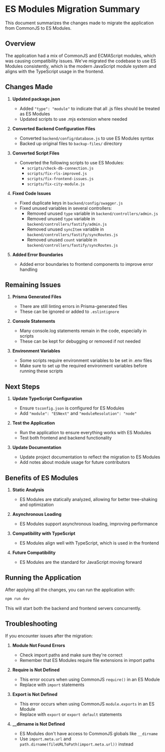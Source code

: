 # ES Modules Migration Summary

This document summarizes the changes made to migrate the application from CommonJS to ES Modules.

## Overview

The application had a mix of CommonJS and ECMAScript modules, which was causing compatibility issues. We've migrated the codebase to use ES Modules consistently, which is the modern JavaScript module system and aligns with the TypeScript usage in the frontend.

## Changes Made

1. **Updated package.json**
   - Added `"type": "module"` to indicate that all .js files should be treated as ES Modules
   - Updated scripts to use .mjs extension where needed

2. **Converted Backend Configuration Files**
   - Converted `backend/config/database.js` to use ES Modules syntax
   - Backed up original files to `backup-files/` directory

3. **Converted Script Files**
   - Converted the following scripts to use ES Modules:
     - `scripts/check-db-connection.js`
     - `scripts/fix-rls-improved.js`
     - `scripts/fix-frontend-issues.js`
     - `scripts/fix-city-module.js`

4. **Fixed Code Issues**
   - Fixed duplicate keys in `backend/config/swagger.js`
   - Fixed unused variables in several controllers:
     - Removed unused `type` variable in `backend/controllers/admin.js`
     - Removed unused `type` variable in `backend/controllers/fastify/admin.js`
     - Removed unused `syncItem` variable in `backend/controllers/fastify/syncRoutes.js`
     - Removed unused `count` variable in `backend/controllers/fastify/syncRoutes.js`

5. **Added Error Boundaries**
   - Added error boundaries to frontend components to improve error handling

## Remaining Issues

1. **Prisma Generated Files**
   - There are still linting errors in Prisma-generated files
   - These can be ignored or added to `.eslintignore`

2. **Console Statements**
   - Many console.log statements remain in the code, especially in scripts
   - These can be kept for debugging or removed if not needed

3. **Environment Variables**
   - Some scripts require environment variables to be set in .env files
   - Make sure to set up the required environment variables before running these scripts

## Next Steps

1. **Update TypeScript Configuration**
   - Ensure `tsconfig.json` is configured for ES Modules
   - Add `"module": "ESNext"` and `"moduleResolution": "node"`

2. **Test the Application**
   - Run the application to ensure everything works with ES Modules
   - Test both frontend and backend functionality

3. **Update Documentation**
   - Update project documentation to reflect the migration to ES Modules
   - Add notes about module usage for future contributors

## Benefits of ES Modules

1. **Static Analysis**
   - ES Modules are statically analyzed, allowing for better tree-shaking and optimization

2. **Asynchronous Loading**
   - ES Modules support asynchronous loading, improving performance

3. **Compatibility with TypeScript**
   - ES Modules align well with TypeScript, which is used in the frontend

4. **Future Compatibility**
   - ES Modules are the standard for JavaScript moving forward

## Running the Application

After applying all the changes, you can run the application with:

```bash
npm run dev
```

This will start both the backend and frontend servers concurrently.

## Troubleshooting

If you encounter issues after the migration:

1. **Module Not Found Errors**
   - Check import paths and make sure they're correct
   - Remember that ES Modules require file extensions in import paths

2. **Require is Not Defined**
   - This error occurs when using CommonJS `require()` in an ES Module
   - Replace with `import` statements

3. **Export is Not Defined**
   - This error occurs when using CommonJS `module.exports` in an ES Module
   - Replace with `export` or `export default` statements

4. **__dirname is Not Defined**
   - ES Modules don't have access to CommonJS globals like `__dirname`
   - Use `import.meta.url` and `path.dirname(fileURLToPath(import.meta.url))` instead
